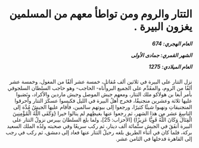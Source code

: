 <h1 dir="rtl">التتار والروم ومن تواطأ معهم من المسلمين يغزون البيرة .</h1>

<h5 dir="rtl">العام الهجري:  674

الشهر القمري: جمادى الأولى

العام الميلادي: 1275</h5>

<p dir="rtl">نزل التتار على البيرة في ثلاثين ألف مُقاتلٍ، خمسة عشر ألفًا من المغول، وخمسة عشر ألفًا من الروم، والمقَدَّم على الجميع البرواناه- الحاجب- وهو حاجب السلطان السلجوقي بأمر أبغا بن هولاكو ملك التتار، ومعهم جيش الموصل وجيش ماردين والأكراد، ونَصَبوا عليها ثلاثة وعشرين منجنيقًا، فخرج أهلُ البيرة في الليل فكبسوا عسكَرَ التتار وأحرقوا المنجنيقاتِ ونهبوا شيئًا كثيرًا، ورجعوا إلى بيوتهم سالمين، فأقام عليها الجيشُ مُدَّة إلى التاسِعَ عشر من هذا الشهر، ثم رجعوا عنها بغيظِهم لم ينالوا خيرا {وَكَفَى اللَّهُ الْمُؤْمِنِينَ الْقِتَالَ وَكَانَ اللَّهُ قَوِيًّا عَزِيزًا} [الأحزاب: 25]، ولما بلغ السلطانَ بيبرس نزولُ التتار على البيرة أنفَقَ في الجيش ستَّمائة ألف دينار، ثم ركب سريعًا وفي صحبته ولدُه الملك السعيد بركة، فلما كان في أثناء الطريق بلغه رحيلُ التتار عنها فعاد إلى دمشق، ثم ركب في رجب إلى القاهرة فدخلها في الثامن عشر.</p></br>
